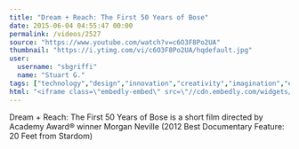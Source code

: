 ```yaml
---
title: "Dream + Reach: The First 50 Years of Bose"
date: 2015-06-04 04:55:47 00:00
permalink: /videos/2527
source: "https://www.youtube.com/watch?v=c6O3F8Po2UA"
thumbnail: "https://i.ytimg.com/vi/c6O3F8Po2UA/hqdefault.jpg"
user:
  username: "sbgriffi"
  name: "Stuart G."
tags: ["technology","design","innovation","creativity","imagination","engineering","vision","leadership"]
html: "<iframe class=\"embedly-embed\" src=\"//cdn.embedly.com/widgets/media.html?src=https%3A%2F%2Fwww.youtube.com%2Fembed%2Fc6O3F8Po2UA%3Fwmode%3Dtransparent%26feature%3Doembed&wmode=transparent&url=https%3A%2F%2Fwww.youtube.com%2Fwatch%3Fv%3Dc6O3F8Po2UA&image=https%3A%2F%2Fi.ytimg.com%2Fvi%2Fc6O3F8Po2UA%2Fhqdefault.jpg&key=daaebf4d9cdd46779200162d0ca86e20&type=text%2Fhtml&schema=youtube\" width=\"854\" height=\"480\" scrolling=\"no\" frameborder=\"0\" allowfullscreen></iframe>"
---
```


Dream + Reach: The First 50 Years of Bose is a short film directed by Academy Award® winner Morgan Neville (2012 Best Documentary Feature: 20 Feet from Stardom)